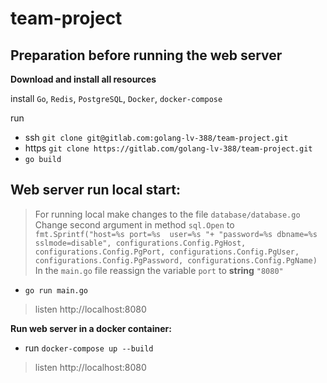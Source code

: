 # team-project

**Preparation before running the web server**
-
**Download and install all resources**

install `Go`, `Redis`, `PostgreSQL`, `Docker`, `docker-compose`

run
* ssh `git clone git@gitlab.com:golang-lv-388/team-project.git`
* https `git clone https://gitlab.com/golang-lv-388/team-project.git`
* `go build`

**Web server run local start:**
-
>For running local make changes to the file `database/database.go`
>Change second argument in method `sql.Open` to `fmt.Sprintf("host=%s port=%s 
user=%s "+
"password=%s dbname=%s sslmode=disable", configurations.Config.PgHost, 
configurations.Config.PgPort, configurations.Config.PgUser,
configurations.Config.PgPassword, configurations.Config.PgName)`
> In the `main.go` file reassign the variable `port` to **string** `"8080"` 
>
* `go run main.go`
> listen http://localhost:8080

**Run web server in a docker container:**
 * run `docker-compose up --build`
> listen http://localhost:8080

